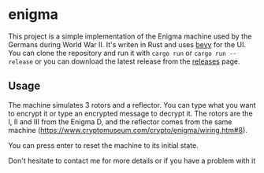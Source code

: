 # enigma
This project is a simple implementation of the Enigma machine used by the Germans during World War II.
It's writen in Rust and uses [bevy](https://github.com/bevyengine/bevy) for the UI.
You can clone the repository and run it with `cargo run` or `cargo run --release` or you can download the latest release from the [releases](https://github.com/Arkitu/enigma/releases) page.

## Usage
The machine simulates 3 rotors and a reflector. You can type what you want to encrypt it or type an encrypted message to decrypt it.
The rotors are the I, II and III from the Enigma D, and the reflector comes from the same machine (https://www.cryptomuseum.com/crypto/enigma/wiring.htm#8).

You can press enter to reset the machine to its initial state.


Don't hesitate to contact me for more details or if you have a problem with it
